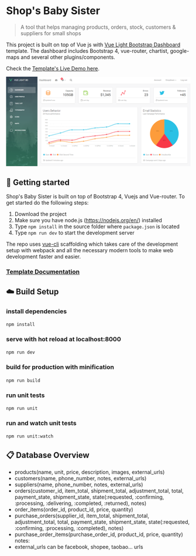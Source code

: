 # Shop's Baby Sister

> A tool that helps managing products, orders, stock, customers & suppliers for small shops

This project is built on top of Vue js with [Vue Light Bootstrap Dashboard](https://www.creative-tim.com/product/vue-light-bootstrap-dashboard) template. The dashboard includes Bootstrap 4, vue-router, chartist, google-maps and several other plugins/components.

Check the [Template's Live Demo here](vuejs.creative-tim.com/vue-light-bootstrap-dashboard).

![](static/Dashboard.PNG)
## :rocket: Getting started

Shop's Baby Sister is built on top of Bootstrap 4, Vuejs and Vue-router. To get started do the following steps:
1. Download the project
2. Make sure you have node.js (https://nodejs.org/en/) installed
3. Type `npm install` in the source folder where `package.json` is located
4. Type `npm run dev` to start the development server

The repo uses [vue-cli](https://github.com/vuejs/vue-cli) scaffolding which takes care of the development setup with webpack and all the necessary modern tools to make web development faster and easier.

### [Template Documentation](https://cristijora.github.io/vue-light-bootstrap-dashboard/documentation/#/buttons)

## :cloud: Build Setup

### install dependencies
`npm install`
### serve with hot reload at localhost:8000
`npm run dev`
### build for production with minification
`npm run build`
### run unit tests
`npm run unit`
### run and watch unit tests
`npm run unit:watch`

## :clipboard: Database Overview
- products(name, unit, price, description, images, external_urls)
- customers(name, phone_number, notes, external_urls)
- suppliers(name, phone_number, notes, external_urls)
- orders(customer_id, item_total, shipment_total, adjustment_total, total, payment_state, shipment_state, state(:requested, :confirming, :processing, :delivering, :completed, :returned), notes)
- order_items(order_id, product_id, price, quantity)
- purchase_orders(supplier_id, item_total, shipment_total, adjustment_total, total, payment_state, shipment_state, state(:requested, :confirming, :processing, :completed), notes)
- purchase_order_items(purchase_order_id, product_id, price, quantity)
notes:
- external_urls can be facebook, shopee, taobao... urls

